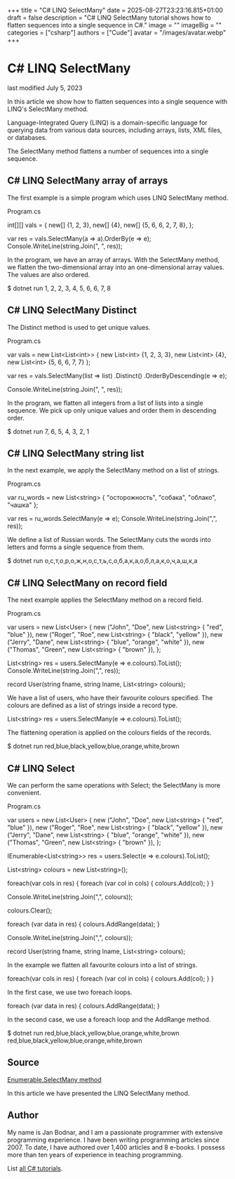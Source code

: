 +++
title = "C# LINQ SelectMany"
date = 2025-08-27T23:23:16.815+01:00
draft = false
description = "C# LINQ SelectMany tutorial shows how to
flatten sequences into a single sequence in C#."
image = ""
imageBig = ""
categories = ["csharp"]
authors = ["Cude"]
avatar = "/images/avatar.webp"
+++

# C# LINQ SelectMany

last modified July 5, 2023

 

In this article we show how to flatten sequences into a single sequence with
LINQ's SelectMany method.

Language-Integrated Query (LINQ) is a domain-specific language for querying data
from various data sources, including arrays, lists, XML files, or databases.

The SelectMany method flattens a number of sequences into a single
sequence.

## C# LINQ SelectMany array of arrays

The first example is a simple program which uses LINQ SelectMany
method.

Program.cs
  

int[][] vals = {
    new[] {1, 2, 3},
    new[] {4},
    new[] {5, 6, 6, 2, 7, 8},
};

var res = vals.SelectMany(a =&gt; a).OrderBy(e =&gt; e);
Console.WriteLine(string.Join(", ", res));

In the program, we have an array of arrays. With the SelectMany
method, we flatten the two-dimensional array into an one-dimensional array
values. The values are also ordered.

$ dotnet run
1, 2, 2, 3, 4, 5, 6, 6, 7, 8

## C# LINQ SelectMany Distinct

The Distinct method is used to get unique values.

Program.cs
  

var vals = new List&lt;List&lt;int&gt;&gt; {
    new List&lt;int&gt; {1, 2, 3, 3},
    new List&lt;int&gt; {4},
    new List&lt;int&gt; {5, 6, 6, 7, 7}
};

var res = vals.SelectMany(list =&gt; list)
              .Distinct()
              .OrderByDescending(e =&gt; e);

Console.WriteLine(string.Join(", ", res));

In the program, we flatten all integers from a list of lists into a single
sequence. We pick up only unique values and order them in descending order.

$ dotnet run
7, 6, 5, 4, 3, 2, 1

## C# LINQ SelectMany string list

In the next example, we apply the SelectMany method on a list of 
strings.

Program.cs
  

var ru_words = new List&lt;string&gt; { "осторожность", "собака", "облако", "чашка" };

var res = ru_words.SelectMany(e =&gt; e);
Console.WriteLine(string.Join(",", res));

We define a list of Russian words. The SelectMany cuts the words 
into letters and forms a single sequence from them.

$ dotnet run
о,с,т,о,р,о,ж,н,о,с,т,ь,с,о,б,а,к,а,о,б,л,а,к,о,ч,а,ш,к,а

## C# LINQ SelectMany on record field

The next example applies the SelectMany method on a record field.

Program.cs
  

var users = new List&lt;User&gt; 
{ 
    new ("John", "Doe", new List&lt;string&gt; { "red", "blue" }),
    new ("Roger", "Roe", new List&lt;string&gt; { "black", "yellow" }),
    new ("Jerry", "Dane", new List&lt;string&gt; { "blue", "orange", "white" }),
    new ("Thomas", "Green", new List&lt;string&gt; { "brown" }),
};

List&lt;string&gt; res = users.SelectMany(e =&gt; e.colours).ToList();
Console.WriteLine(string.Join(",", res));

record User(string fname, string lname, List&lt;string&gt; colours);

We have a list of users, who have their favourite colours specified. The colours 
are defined as a list of strings inside a record type.

List&lt;string&gt; res = users.SelectMany(e =&gt; e.colours).ToList();

The flattening operation is applied on the colours fields of the 
records.

$ dotnet run
red,blue,black,yellow,blue,orange,white,brown

## C# LINQ Select

We can perform the same operations with Select; the
SelectMany is more convenient.

Program.cs
  

var users = new List&lt;User&gt; 
{ 
    new ("John", "Doe", new List&lt;string&gt; { "red", "blue" }),
    new ("Roger", "Roe", new List&lt;string&gt; { "black", "yellow" }),
    new ("Jerry", "Dane", new List&lt;string&gt; { "blue", "orange", "white" }),
    new ("Thomas", "Green", new List&lt;string&gt; { "brown" }),
};

IEnumerable&lt;List&lt;string&gt;&gt; res = users.Select(e =&gt; e.colours).ToList();

List&lt;string&gt; colours = new List&lt;string&gt;();

foreach(var cols in res)
{
    foreach (var col in cols)
    {
        colours.Add(col);
    }
}

Console.WriteLine(string.Join(",", colours));

colours.Clear();

foreach (var data in res)
{
    colours.AddRange(data);
}

Console.WriteLine(string.Join(",", colours));

record User(string fname, string lname, List&lt;string&gt; colours);

In the example we flatten all favourite colours into a list of strings. 

foreach(var cols in res)
{
    foreach (var col in cols)
    {
        colours.Add(col);
    }
}

In the first case, we use two foreach loops.

foreach (var data in res)
{
    colours.AddRange(data);
}

In the second case, we use a foreach loop and the AddRange method.

$ dotnet run
red,blue,black,yellow,blue,orange,white,brown
red,blue,black,yellow,blue,orange,white,brown

## Source

[Enumerable.SelectMany method](https://learn.microsoft.com/en-us/dotnet/api/system.linq.enumerable.selectmany?view=net-8.0)

In this article we have presented the LINQ SelectMany method.

## Author

My name is Jan Bodnar, and I am a passionate programmer with extensive
programming experience. I have been writing programming articles since 2007.
To date, I have authored over 1,400 articles and 8 e-books. I possess more
than ten years of experience in teaching programming.

List [all C# tutorials](/csharp/).
